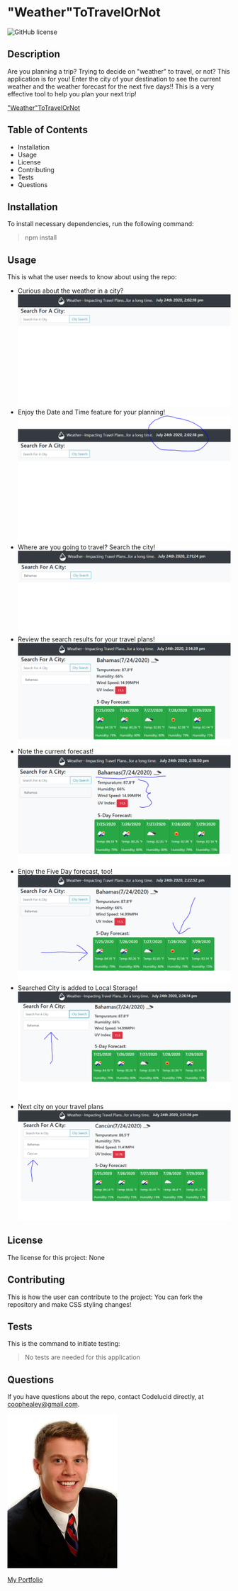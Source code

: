 # "Weather"ToTravelOrNot

![GitHub license](https://img.shields.io/badge/license-None-brightgreen)

## Description  

Are you planning a trip? Trying to decide on "weather" to travel, or not? This application is for you! Enter the city of your destination to see the current weather and the weather forecast for the next five days!! This is a very effective tool to help you plan your next trip! 

["Weather"ToTravelOrNot](https://codelucid.github.io/weatherToTravelOrNot/)

## Table of Contents
- Installation 
- Usage
- License
- Contributing
- Tests
- Questions  

## Installation  

To install necessary dependencies, run the following command:
>npm install  

## Usage  

This is what the user needs to know about using the repo:
- Curious about the weather in a city?
![Curious](/stepOne.png)
- Enjoy the Date and Time feature for your planning!
![Date and Time](/stepTwo.png)
- Where are you going to travel? Search the city!
![Search](/stepThree.png)
- Review the search results for your travel plans!
![Review](/stepFour.png)
- Note the current forecast!
![Current](/stepFive.png)
- Enjoy the Five Day forecast, too!
![Five Day](/stepSix.png)
- Searched City is added to Local Storage!
![Local Storage](/stepSeven.png)
- Next city on your travel plans
![Next City](/stepEight.png)

## License  

The license for this project:
None  

## Contributing  

This is how the user can contribute to the project:
You can fork the repository and make CSS styling changes!   

## Tests  

This is the command to initiate testing:
>No tests are needed for this application  

## Questions  

If you have questions about the repo, contact Codelucid directly, at coophealey@gmail.com.

[![My Profile Picture](/profilePic.png)](https://github.com/codelucid "My Profile Picture")

[My Portfolio](https://codelucid.github.io/Portfolio/ "My Portfolio")
